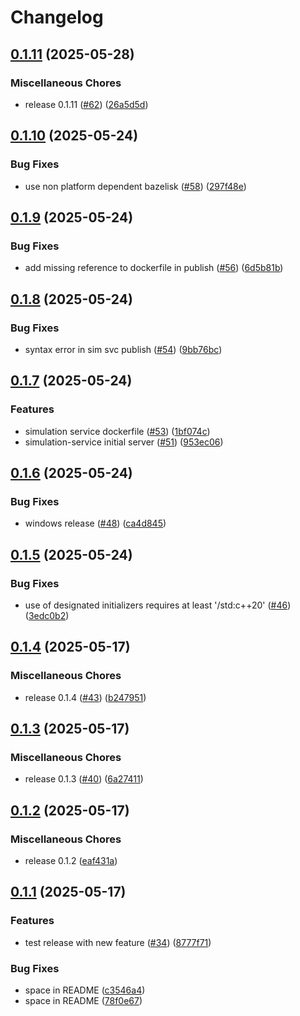 # Changelog

## [0.1.11](https://github.com/KivSee/kivsee-render/compare/v0.1.10...v0.1.11) (2025-05-28)


### Miscellaneous Chores

* release 0.1.11 ([#62](https://github.com/KivSee/kivsee-render/issues/62)) ([26a5d5d](https://github.com/KivSee/kivsee-render/commit/26a5d5d7bde4d7a87d4d28fd579d2a54938ae453))

## [0.1.10](https://github.com/KivSee/kivsee-render/compare/v0.1.9...v0.1.10) (2025-05-24)


### Bug Fixes

* use non platform dependent bazelisk ([#58](https://github.com/KivSee/kivsee-render/issues/58)) ([297f48e](https://github.com/KivSee/kivsee-render/commit/297f48e0fcc75bb801aacf490617559a1f1b2705))

## [0.1.9](https://github.com/KivSee/kivsee-render/compare/v0.1.8...v0.1.9) (2025-05-24)


### Bug Fixes

* add missing reference to dockerfile in publish ([#56](https://github.com/KivSee/kivsee-render/issues/56)) ([6d5b81b](https://github.com/KivSee/kivsee-render/commit/6d5b81b0cb0baae5185da55af6f9eb2c7ea1255d))

## [0.1.8](https://github.com/KivSee/kivsee-render/compare/v0.1.7...v0.1.8) (2025-05-24)


### Bug Fixes

* syntax error in sim svc publish ([#54](https://github.com/KivSee/kivsee-render/issues/54)) ([9bb76bc](https://github.com/KivSee/kivsee-render/commit/9bb76bc9920ea4587dfcc3d65fe3a21b9a963f7e))

## [0.1.7](https://github.com/KivSee/kivsee-render/compare/v0.1.6...v0.1.7) (2025-05-24)


### Features

* simulation service dockerfile ([#53](https://github.com/KivSee/kivsee-render/issues/53)) ([1bf074c](https://github.com/KivSee/kivsee-render/commit/1bf074c301a40f8a28eb393367f336d6337e708f))
* simulation-service initial server ([#51](https://github.com/KivSee/kivsee-render/issues/51)) ([953ec06](https://github.com/KivSee/kivsee-render/commit/953ec069f909eeb93b1cd6ca8dee89bab5c4eaae))

## [0.1.6](https://github.com/KivSee/kivsee-render/compare/v0.1.5...v0.1.6) (2025-05-24)


### Bug Fixes

* windows release ([#48](https://github.com/KivSee/kivsee-render/issues/48)) ([ca4d845](https://github.com/KivSee/kivsee-render/commit/ca4d845c0efdaca2f894a3acd3e8e0eae93ac740))

## [0.1.5](https://github.com/KivSee/kivsee-render/compare/v0.1.4...v0.1.5) (2025-05-24)


### Bug Fixes

* use of designated initializers requires at least '/std:c++20' ([#46](https://github.com/KivSee/kivsee-render/issues/46)) ([3edc0b2](https://github.com/KivSee/kivsee-render/commit/3edc0b2bf4b75388298d183efd19e2558ec4be6e))

## [0.1.4](https://github.com/KivSee/kivsee-render/compare/v0.1.3...v0.1.4) (2025-05-17)


### Miscellaneous Chores

* release 0.1.4 ([#43](https://github.com/KivSee/kivsee-render/issues/43)) ([b247951](https://github.com/KivSee/kivsee-render/commit/b247951490e71baf1e9aefca1ac067b78a9d9c96))

## [0.1.3](https://github.com/KivSee/kivsee-render/compare/v0.1.2...v0.1.3) (2025-05-17)


### Miscellaneous Chores

* release 0.1.3 ([#40](https://github.com/KivSee/kivsee-render/issues/40)) ([6a27411](https://github.com/KivSee/kivsee-render/commit/6a274117e15b15621766482b1bd7c53cf3ab3a6d))

## [0.1.2](https://github.com/KivSee/kivsee-render/compare/v0.1.1...v0.1.2) (2025-05-17)


### Miscellaneous Chores

* release 0.1.2 ([eaf431a](https://github.com/KivSee/kivsee-render/commit/eaf431a15b5aa277c7c1e3aa512eaf84fc6aa8f1))

## [0.1.1](https://github.com/KivSee/kivsee-render/compare/v0.1.0...v0.1.1) (2025-05-17)


### Features

* test release with new feature ([#34](https://github.com/KivSee/kivsee-render/issues/34)) ([8777f71](https://github.com/KivSee/kivsee-render/commit/8777f717d486ee8d2ef1373ac429a4c26d883873))


### Bug Fixes

* space in README ([c3546a4](https://github.com/KivSee/kivsee-render/commit/c3546a4da8d5e73daa666f14879e6fdbab11a308))
* space in README ([78f0e67](https://github.com/KivSee/kivsee-render/commit/78f0e67a349f83662ea07042975a65ed4dda8fce))
